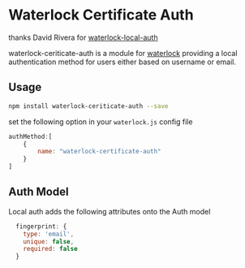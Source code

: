 # Waterlock Certificate Auth

thanks David Rivera for [waterlock-local-auth](https://github.com/waterlock/waterlock-local-auth)

waterlock-ceriticate-auth is a module for [waterlock](http://waterlock.ninja/)
providing a local authentication method for users either based on username or email.

## Usage

```bash
npm install waterlock-ceriticate-auth --save
```

set the following option in your `waterlock.js` config file

```js
authMethod:[
	{
		name: "waterlock-certificate-auth"
	}
]
```

## Auth Model
Local auth adds the following attributes onto the Auth model

```js
  fingerprint: {
    type: 'email',
    unique: false,
	required: false
  }
```
